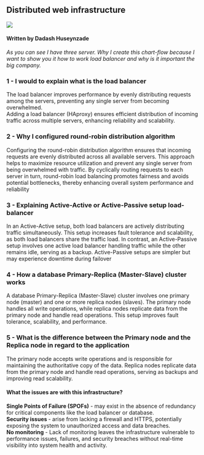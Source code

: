 ## Distributed web infrastructure

<img src="https://e-ticaret-dadas.s3.eu-north-1.amazonaws.com/Untitled-2024-02-22-0904+(3).png">
<h4>Written by Dadash Huseynzade</h4>
<i>As you can see I have three server. Why I create this chart-flow because I want to show you it how to work load balancer and why is it important the big company.</i>

<h3>1 - I would to explain what is the load balancer</h3>
<p>The load balancer improves performance by evenly distributing requests among the servers, preventing any single server from becoming overwhelmed. <br> Adding a load balancer (HAproxy) ensures efficient distribution of incoming traffic across multiple servers, enhancing reliability and scalability.</p>
<h3>2 - Why I configured round-robin distribution algorithm</h3>
<p>Configuring the round-robin distribution algorithm ensures that incoming requests are evenly distributed across all available servers. This approach helps to maximize resource utilization and prevent any single server from being overwhelmed with traffic. By cyclically routing requests to each server in turn, round-robin load balancing promotes fairness and avoids potential bottlenecks, thereby enhancing overall system performance and reliability</p>
<h3>3 - Explaining Active-Active or Active-Passive setup  load-balancer</h3>
<p>In an Active-Active setup, both load balancers are actively distributing traffic simultaneously. This setup increases fault tolerance and scalability, as both load balancers share the traffic load. In contrast, an Active-Passive setup involves one active load balancer handling traffic while the other remains idle, serving as a backup. Active-Passive setups are simpler but may experience downtime during failover</p>
<h3>4 - How a database Primary-Replica (Master-Slave) cluster works</h3>
<p>A database Primary-Replica (Master-Slave) cluster involves one primary node (master) and one or more replica nodes (slaves). The primary node handles all write operations, while replica nodes replicate data from the primary node and handle read operations. This setup improves fault tolerance, scalability, and performance.</p>
<h3>5 - What is the difference between the Primary node and the Replica node in regard to the application</h3>
<p>The primary node accepts write operations and is responsible for maintaining the authoritative copy of the data. Replica nodes replicate data from the primary node and handle read operations, serving as backups and improving read scalability.</p>

<h4>What the issues are with this infrastructure?</h4>
<b>Single Points of Failure (SPOFs)</b> - <span> may exist in the absence of redundancy for critical components like the load balancer or database</span>.<br>
<b>Security issues </b> - <span> arise from lacking a firewall and HTTPS, potentially exposing the system to unauthorized access and data breaches</span>.<br>
<b>No monitoring</b> - <span>Lack of monitoring leaves the infrastructure vulnerable to performance issues, failures, and security breaches without real-time visibility into system health and activity</span>.<br>
